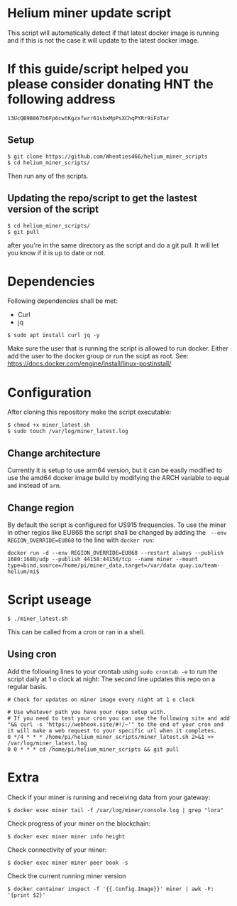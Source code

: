 # Helium miner update script
This script will automatically detect if that latest docker image is running and if this is not the case it will update to the latest docker image.

# If this guide/script helped you please consider donating HNT the following address
```
13UcQB9B867b6Fp6cwtKgzxfwrr61sbxMpPsXChqPYRr9iFoTar
```

## Setup

```
$ git clone https://github.com/Wheaties466/helium_miner_scripts
$ cd helium_miner_scripts/
```
Then run any of the scripts.

## Updating the repo/script to get the lastest version of the script

```
$ cd helium_miner_scripts/
$ git pull
```
after you're in the same directory as the script and do a git pull. It will let you know if it is up to date or not. 

# Dependencies
Following dependencies shall be met:

- Curl
- jq
```
$ sudo apt install curl jq -y
```
Make sure the user that is running the script is allowed to run docker. Either add the user to the docker group or run the scipt as root. See: https://docs.docker.com/engine/install/linux-postinstall/

# Configuration
After cloning this repository make the script executable:

```
$ chmod +x miner_latest.sh
$ sudo touch /var/log/miner_latest.log

```

## Change architecture 
Currently it is setup to use arm64 version, but it can be easily modified to use the amd64 docker image build by modifying the ARCH variable to equal ``amd`` instead of ``arm``.

## Change region
By default the script is configured for US915 frequencies. To use the miner in other regios like EU868 the script shall be changed by adding the `` --env  REGION_OVERRIDE=EU868`` to the line with ``docker run``:

```
docker run -d --env REGION_OVERRIDE=EU868 --restart always --publish 1680:1680/udp --publish 44158:44158/tcp --name miner --mount type=bind,source=/home/pi/miner_data,target=/var/data quay.io/team-helium/mi$
```

# Script useage

```
$ ./miner_latest.sh
```

This can be called from a cron or ran in a shell.

## Using cron
Add the following lines to your crontab using ``sudo crontab -e`` to run the script daily at 1 o clock at night:
The second line updates this repo on a regular basis.

```
# Check for updates on miner image every night at 1 o clock

# Use whatever path you have your repo setup with.
# If you need to test your cron you can use the following site and add "&& curl -s 'https://webhook.site/#!/~'" to the end of your cron and it will make a web request to your specific url when it completes.
0 */4 * * * /home/pi/helium_miner_scripts/miner_latest.sh 2>&1 >> /var/log/miner_latest.log
0 0 * * * cd /home/pi/helium_miner_scripts && git pull
```

# Extra

Check if your miner is running and receiving data from your gateway:
```
$ docker exec miner tail -f /var/log/miner/console.log | grep "lora"
```

Check progress of your miner on the blockchain:
```
$ docker exec miner miner info height
```

Check connectivity of your miner:
```
$ docker exec miner miner peer book -s
```
Check the current running miner version
```
$ docker container inspect -f '{{.Config.Image}}' miner | awk -F: '{print $2}'
```
